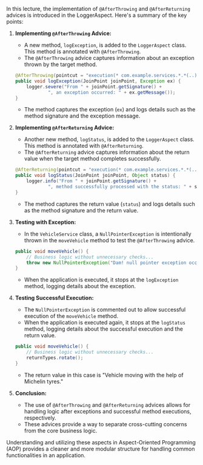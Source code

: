 In this lecture, the implementation of `@AfterThrowing` and `@AfterReturning` advices is introduced in the LoggerAspect. Here's a summary of the key points:

1. **Implementing `@AfterThrowing` Advice:**
   - A new method, `logException`, is added to the `LoggerAspect` class. This method is annotated with `@AfterThrowing`.
   - The `@AfterThrowing` advice captures information about an exception thrown by the target method.

   ```java
   @AfterThrowing(pointcut = "execution(* com.example.services.*.*(..))", throwing = "ex")
   public void logException(JoinPoint joinPoint, Exception ex) {
       logger.severe("From " + joinPoint.getSignature() +
               ", an exception occurred: " + ex.getMessage());
   }
   ```

   - The method captures the exception (`ex`) and logs details such as the method signature and the exception message.

2. **Implementing `@AfterReturning` Advice:**
   - Another new method, `logStatus`, is added to the `LoggerAspect` class. This method is annotated with `@AfterReturning`.
   - The `@AfterReturning` advice captures information about the return value when the target method completes successfully.

   ```java
   @AfterReturning(pointcut = "execution(* com.example.services.*.*(..))", returning = "status")
   public void logStatus(JoinPoint joinPoint, Object status) {
       logger.info("From " + joinPoint.getSignature() +
               ", method successfully processed with the status: " + status);
   }
   ```

   - The method captures the return value (`status`) and logs details such as the method signature and the return value.

3. **Testing with Exception:**
   - In the `VehicleService` class, a `NullPointerException` is intentionally thrown in the `moveVehicle` method to test the `@AfterThrowing` advice.

   ```java
   public void moveVehicle() {
       // Business logic without unnecessary checks...
       throw new NullPointerException("Dam! null pointer exception occurred.");
   }
   ```

   - When the application is executed, it stops at the `logException` method, logging details about the exception.

4. **Testing Successful Execution:**
   - The `NullPointerException` is commented out to allow successful execution of the `moveVehicle` method.
   - When the application is executed again, it stops at the `logStatus` method, logging details about the successful execution and the return value.

   ```java
   public void moveVehicle() {
       // Business logic without unnecessary checks...
       returnTypes.rotate();
   }
   ```

   - The return value in this case is "Vehicle moving with the help of Michelin tyres."

5. **Conclusion:**
   - The use of `@AfterThrowing` and `@AfterReturning` advices allows for handling logic after exceptions and successful method executions, respectively.
   - These advices provide a way to separate cross-cutting concerns from the core business logic.

Understanding and utilizing these aspects in Aspect-Oriented Programming (AOP) provides a cleaner and more modular structure for handling common functionalities in an application.